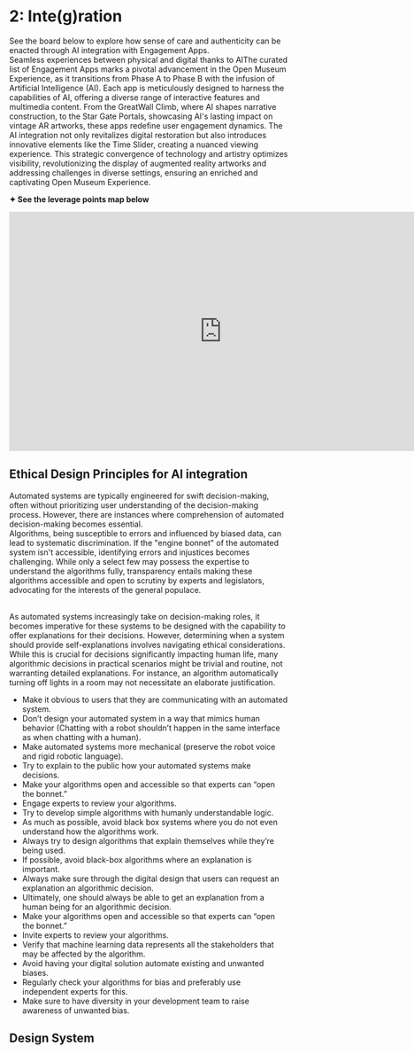 # 2: Inte(g)ration

See the board below to explore how sense of care and authenticity can be enacted through AI integration with Engagement Apps. 
<br> Seamless experiences between physical and digital thanks to AIThe curated list of Engagement Apps marks a pivotal advancement in the Open Museum Experience, as it transitions from Phase A to Phase B with the infusion of Artificial Intelligence (AI). Each app is meticulously designed to harness the capabilities of AI, offering a diverse range of interactive features and multimedia content. From the GreatWall Climb, where AI shapes narrative construction, to the Star Gate Portals, showcasing AI's lasting impact on vintage AR artworks, these apps redefine user engagement dynamics. The AI integration not only revitalizes digital restoration but also introduces innovative elements like the Time Slider, creating a nuanced viewing experience. This strategic convergence of technology and artistry optimizes visibility, revolutionizing the display of augmented reality artworks and addressing challenges in diverse settings, ensuring an enriched and captivating Open Museum Experience.

<b> ✦ See the leverage points map below </b>
<iframe width="768" height="432" src="https://miro.com/app/live-embed/uXjVNfq63fI=/?moveToViewport=-1653,-201,2538,1179&embedId=287487744021" frameborder="0" scrolling="no" allow="fullscreen; clipboard-read; clipboard-write" allowfullscreen></iframe>

## Ethical Design Principles for AI integration

Automated systems are typically engineered for swift decision-making, often without prioritizing user understanding of the decision-making process. However, there are instances where comprehension of automated decision-making becomes essential. <br>
Algorithms, being susceptible to errors and influenced by biased data, can lead to systematic discrimination. If the "engine bonnet" of the automated system isn't accessible, identifying errors and injustices becomes challenging. While only a select few may possess the expertise to understand the algorithms fully, transparency entails making these algorithms accessible and open to scrutiny by experts and legislators, advocating for the interests of the general populace.

<br>
As automated systems increasingly take on decision-making roles, it becomes imperative for these systems to be designed with the capability to offer explanations for their decisions. However, determining when a system should provide self-explanations involves navigating ethical considerations. While this is crucial for decisions significantly impacting human life, many algorithmic decisions in practical scenarios might be trivial and routine, not warranting detailed explanations. For instance, an algorithm automatically turning off lights in a room may not necessitate an elaborate justification.

- Make it obvious to users that they are communicating with an automated system.
- Don’t design your automated system in a way that mimics human behavior (Chatting with a robot shouldn’t happen in the same interface as when chatting with a human).
- Make automated systems more mechanical (preserve the robot voice and rigid robotic language).
- Try to explain to the public how your automated systems make decisions.
- Make your algorithms open and accessible so that experts can “open the bonnet.”
- Engage experts to review your algorithms.
- Try to develop simple algorithms with humanly understandable logic.
- As much as possible, avoid black box systems where you do not even understand how the algorithms work.
- Always try to design algorithms that explain themselves while they’re being used.
- If possible, avoid black-box algorithms where an explanation is important.
- Always make sure through the digital design that users can request an explanation an algorithmic decision.
- Ultimately, one should always be able to get an explanation from a human being for an algorithmic decision.
- Make your algorithms open and accessible so that experts can “open the bonnet.”
- Invite experts to review your algorithms.
- Verify that machine learning data represents all the stakeholders that may be affected by the algorithm.
- Avoid having your digital solution automate existing and unwanted biases.
- Regularly check your algorithms for bias and preferably use independent experts for this.
- Make sure to have diversity in your development team to raise awareness of unwanted bias.








## Design System
